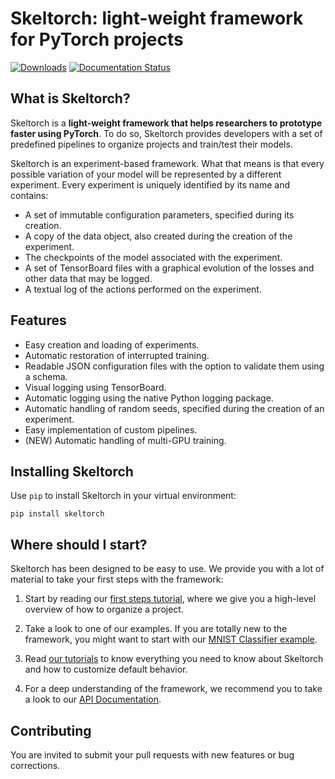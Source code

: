 # Skeltorch: light-weight framework for PyTorch projects
[![Downloads](https://pepy.tech/badge/skeltorch)](https://pepy.tech/project/skeltorch)
[![Documentation Status](https://readthedocs.org/projects/skeltorch/badge/?version=latest)](https://skeltorch.readthedocs.io/en/latest/?badge=latest)

## What is Skeltorch?
Skeltorch is a **light-weight framework that helps researchers to prototype faster using PyTorch**. To do so, Skeltorch
provides developers with a set of predefined pipelines to organize projects and train/test their models.

Skeltorch is an experiment-based framework. What that means is that every possible variation of your model will be
represented by a different experiment. Every experiment is uniquely identified by its name and contains:

- A set of immutable configuration parameters, specified during its creation.
- A copy of the data object, also created during the creation of the experiment.
- The checkpoints of the model associated with the experiment.
- A set of TensorBoard files with a graphical evolution of the losses and other data that may be logged.
- A textual log of the actions performed on the experiment.

## Features
- Easy creation and loading of experiments.
- Automatic restoration of interrupted training.
- Readable JSON configuration files with the option to validate them using a schema.
- Visual logging using TensorBoard.
- Automatic logging using the native Python logging package.
- Automatic handling of random seeds, specified during the creation of an experiment.
- Easy implementation of custom pipelines.
- (NEW) Automatic handling of multi-GPU training.

## Installing Skeltorch
Use ``pip`` to install Skeltorch in your virtual environment:

```
pip install skeltorch
```

## Where should I start?
Skeltorch has been designed to be easy to use. We provide you with a lot of material to take your first steps with the
framework:

1. Start by reading our [first steps tutorial](https://skeltorch.readthedocs.io/en/latest/main/first-steps.html), where
we give you a high-level overview of how to organize a project.

2. Take a look to one of our examples. If you are totally new to the framework, you might want to start with our
[MNIST Classifier example](https://skeltorch.readthedocs.io/en/latest/examples/mnist.html).

3. Read [our tutorials](https://skeltorch.readthedocs.io/en/latest/tutorials/running-pipelines.html) to know everything
you need to know about Skeltorch and how to customize default behavior.

4. For a deep understanding of the framework, we recommend you to take a look to our
[API Documentation](https://skeltorch.readthedocs.io/en/latest/api/skeltorch.html).

## Contributing
You are invited to submit your pull requests with new features or bug corrections.
